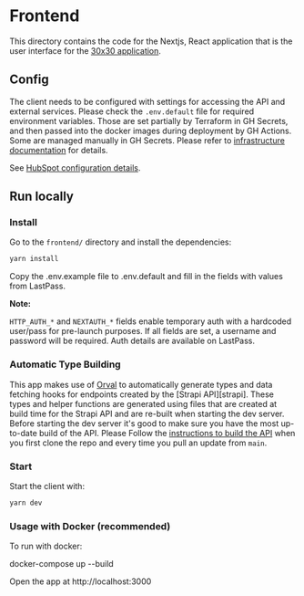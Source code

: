 # Frontend
This directory contains the code for the Nextjs, React application that is the user interface for the [30x30 application][30x30].

## Config

The client needs to be configured with settings for accessing the API and external services. Please check the `.env.default` file for required environment variables. Those are set partially by Terraform in GH Secrets, and then passed into the docker images during deployment by GH Actions. Some are managed manually in GH Secrets. Please refer to [infrastructure documentation](../infrastructure/README.md) for details.

See [HubSpot configuration details](../hubspot.md).

## Run locally

### Install

Go to the `frontend/` directory and install the dependencies:

```bash
yarn install
```

Copy the .env.example file to .env.default and fill in the fields with values from LastPass. 

**Note:**

`HTTP_AUTH_*` and `NEXTAUTH_*` fields enable temporary auth with a hardcoded user/pass for pre-launch purposes. If all fields are set, a username and password will be required. Auth details are available on LastPass. 

### Automatic Type Building 
This app makes use of [Orval][orval] to automatically generate types and data fetching hooks for endpoints created by the [Strapi API][strapi]. These types and helper functions are generated using files that are created at build time for the Strapi API and are re-built when starting the dev server. Before starting the dev server it's good to make sure you have the most up-to-date build of the API. Please Follow the [instructions to build the API][cms_build] when you first clone the repo and every time you pull an update from `main`.

### Start

Start the client with:

```bash
yarn dev
```

### Usage with Docker (recommended)
To run with docker:

docker-compose up --build

Open the app at http://localhost:3000

[30x30]: https://30x30.skytruth.org/
[cms]: ../cms/README.md
[cms_build]: ../cms/README.md#build
[orval]: https://orval.dev/overview
